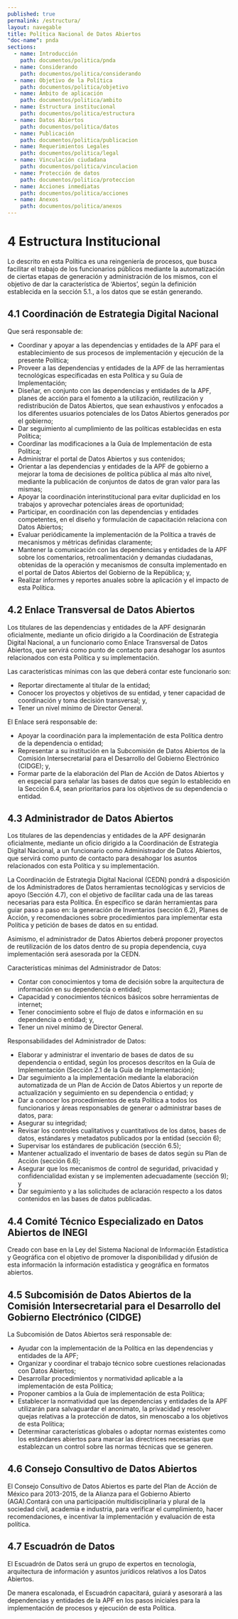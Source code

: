 ```yaml
---
published: true
permalink: /estructura/
layout: navegable
title: Política Nacional de Datos Abiertos
"doc-name": pnda
sections: 
  - name: Introducción
    path: documentos/politica/pnda
  - name: Considerando
    path: documentos/politica/considerando
  - name: Objetivo de la Política
    path: documentos/politica/objetivo
  - name: Ámbito de aplicación
    path: documentos/politica/ambito
  - name: Estructura institucional
    path: documentos/politica/estructura
  - name: Datos Abiertos
    path: documentos/politica/datos
  - name: Publicación
    path: documentos/politica/publicacion
  - name: Requerimientos Legales
    path: documentos/politica/legal
  - name: Vinculación ciudadana
    path: documentos/politica/vinculacion
  - name: Protección de datos
    path: documentos/politica/proteccion
  - name: Acciones inmediatas
    path: documentos/politica/acciones
  - name: Anexos
    path: documentos/politica/anexos
---
```


# 4 Estructura Institucional

Lo descrito en esta Política es una reingeniería de procesos, que busca facilitar el trabajo de los funcionarios públicos mediante la automatización de ciertas etapas de generación y administración de los mismos, con el objetivo de dar la característica de ‘Abiertos’, según la definición establecida en la sección 5.1., a los datos que se están generando.

## 4.1 Coordinación de Estrategia Digital Nacional

Que será responsable de:

* Coordinar y apoyar a las dependencias y entidades de la APF para el establecimiento de sus procesos de implementación y ejecución de la presente Política;
* Proveer a las dependencias y entidades de la APF de las herramientas tecnológicas especificadas en esta Política y su Guía de Implementación;
* Diseñar, en conjunto con las dependencias y entidades de la APF, planes de acción para el fomento a la utilización, reutilización y redistribución de Datos Abiertos, que sean exhaustivos y enfocados a los diferentes usuarios potenciales de los Datos Abiertos generados por el gobierno;
* Dar seguimiento al cumplimiento de las políticas establecidas en esta Política;
* Coordinar las modificaciones a la Guía de Implementación de esta Política; 
* Administrar el portal de Datos Abiertos y sus contenidos;
* Orientar a las dependencias y entidades de la APF de gobierno a mejorar la toma de decisiones de política pública al más alto nivel, mediante la publicación de conjuntos de datos de gran valor para las mismas;
* Apoyar la coordinación interinstitucional para evitar duplicidad en los trabajos y aprovechar potenciales áreas de oportunidad;
* Participar, en coordinación con las dependencias y entidades competentes, en el diseño y formulación de capacitación relaciona con Datos Abiertos;
* Evaluar periódicamente la implementación de la Política a través de  mecanismos y métricas definidas claramente;
* Mantener la comunicación con las dependencias y entidades de la APF sobre los comentarios, retroalimentación y demandas ciudadanas, obtenidas de la operación y mecanismos de consulta implementado en el portal de  Datos Abiertos del Gobierno de la República; y,
* Realizar informes y reportes anuales sobre la aplicación y el impacto de esta Política.

## 4.2 Enlace Transversal de Datos Abiertos

Los titulares de las dependencias y entidades de la APF designarán oficialmente, mediante un oficio dirigido a la Coordinación de Estrategia Digital Nacional, a un funcionario como Enlace Transversal de Datos Abiertos, que servirá como punto de contacto para desahogar los asuntos relacionados con esta Política y su implementación.

Las características mínimas con las que deberá contar este funcionario son:

* Reportar directamente al titular de la entidad;
* Conocer los proyectos y objetivos de su entidad, y tener capacidad de coordinación y toma decisión transversal; y,
* Tener un nivel mínimo de Director General.
 
El Enlace será responsable de:

* Apoyar la coordinación para la implementación de esta Política dentro de la dependencia o entidad;
* Representar a su institución en la Subcomisión de Datos Abiertos de la Comisión Intersecretarial para el Desarrollo del Gobierno Electrónico (CIDGE); y,
* Formar parte de la elaboración del Plan de Acción de Datos Abiertos y en especial para señalar las bases de datos que según lo establecido en la Sección 6.4, sean prioritarios para los objetivos de su dependencia o entidad.

## 4.3 Administrador de Datos Abiertos

Los titulares de las dependencias y entidades de la APF designarán oficialmente, mediante un oficio dirigido a la Coordinación de Estrategia Digital Nacional, a un funcionario como Administrador de Datos Abiertos, que servirá como punto de contacto para desahogar los asuntos relacionados con esta Política y su implementación.

La Coordinación de Estrategia Digital Nacional (CEDN) pondrá a disposición de los Administradores de Datos herramientas tecnológicas y servicios de apoyo (Sección 4.7), con el objetivo de facilitar cada una de las tareas necesarias para esta Política. En específico se darán herramientas para guiar paso a paso en: la generación de Inventarios (sección 6.2), Planes de Acción, y recomendaciones sobre procedimientos para implementar esta Política y petición de bases de datos en su entidad. 

Asimismo, el administrador de Datos Abiertos deberá proponer proyectos de reutilización de los datos dentro de su propia dependencia, cuya implementación será asesorada por la CEDN. 

Características mínimas del Administrador de Datos:

* Contar con conocimientos y toma de decisión sobre la arquitectura de información en su dependencia o entidad;
* Capacidad y conocimientos técnicos básicos sobre herramientas de internet;
* Tener conocimiento sobre el flujo de datos e información en su dependencia o entidad; y,
* Tener un nivel mínimo de Director General.
 
Responsabilidades del Administrador de Datos:

* Elaborar y administrar el inventario de bases de datos de su dependencia o entidad, según los procesos descritos en la Guía de Implementación (Sección 2.1 de la Guía de Implementación); 
* Dar seguimiento a la implementación mediante la elaboración automatizada de un Plan de Acción de Datos Abiertos y un reporte de actualización y seguimiento en su dependencia o entidad; y 
* Dar a conocer los procedimientos de esta Política a todos los funcionarios y áreas responsables de generar o administrar bases de datos, para:
* Asegurar su integridad;
* Revisar los controles cualitativos y cuantitativos de los datos, bases de datos, estándares y metadatos publicados por la entidad (sección 6);
* Supervisar los estándares de publicación (sección 6.5); 
* Mantener actualizado el inventario de bases de datos según su Plan de Acción (sección 6.6);
* Asegurar que los mecanismos de control de seguridad, privacidad y confidencialidad existan y se implementen adecuadamente (sección 9); y
* Dar seguimiento y a las solicitudes de aclaración respecto a los datos contenidos en las bases de datos publicadas.

## 4.4 Comité Técnico Especializado en Datos Abiertos de INEGI

Creado con base en la Ley del Sistema Nacional de Información Estadística y Geográfica con el objetivo de promover  la disponibilidad y difusión de esta información la información estadística y geográfica en formatos abiertos.

## 4.5 Subcomisión de Datos Abiertos de la Comisión Intersecretarial para el  Desarrollo del Gobierno Electrónico (CIDGE)

La Subcomisión de Datos Abiertos será responsable de:

* Ayudar con la implementación de la Política en las dependencias y entidades de la APF;
* Organizar y coordinar el trabajo técnico sobre cuestiones relacionadas con Datos Abiertos;
* Desarrollar procedimientos y normatividad aplicable a la implementación de esta Política;
* Proponer cambios a la Guía de implementación de esta Política;
* Establecer la normatividad que las dependencias y entidades de la APF utilizarán para salvaguardar el anonimato, la privacidad y resolver quejas relativas a la protección de datos, sin menoscabo a los objetivos de esta Política;
* Determinar características globales o adoptar normas existentes como los estándares abiertos para marcar las directrices necesarias que establezcan un control sobre las normas técnicas que se generen.

## 4.6 Consejo Consultivo de Datos Abiertos

El Consejo Consultivo de Datos Abiertos es parte del Plan de Acción de México para 2013-2015, de la Alianza para el Gobierno Abierto (AGA).Contará con una participación multidisciplinaria y plural de la sociedad civil, academia e industria, para verificar el cumplimiento, hacer recomendaciones, e incentivar la implementación y evaluación de esta política.
 
## 4.7 Escuadrón de Datos

El Escuadrón de Datos será un grupo de expertos en tecnología, arquitectura de información y asuntos jurídicos relativos a los Datos Abiertos.

De manera escalonada, el Escuadrón capacitará, guiará y asesorará a las dependencias y entidades de la APF en los pasos iniciales para la implementación de procesos y ejecución de esta Política.